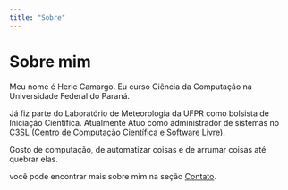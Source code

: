 ```yaml
---
title: "Sobre"
---
```


# Sobre mim

Meu nome é Heric Camargo. Eu curso Ciência da Computação na Universidade Federal do Paraná.

Já fiz parte do Laboratório de Meteorologia da UFPR como bolsista de Iniciação Científica. Atualmente Atuo como administrador de sistemas no [C3SL (Centro de Computação Científica e Software Livre)](https://www.c3sl.ufpr.br/).

Gosto de computação, de automatizar coisas e de arrumar coisas até quebrar elas.

você pode encontrar mais sobre mim na seção [Contato](/contato/).

